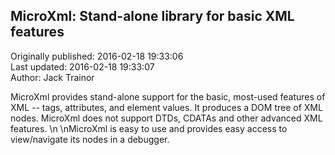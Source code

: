 ## MicroXml: Stand-alone library for basic XML features  
Originally published: 2016-02-18 19:33:06  
Last updated: 2016-02-18 19:33:07  
Author: Jack Trainor  
  
MicroXml provides stand-alone support for the basic, most-used features of XML -- tags, attributes, and element values. It produces a DOM tree of XML nodes. MicroXml does not support DTDs, CDATAs and other advanced XML features.\n\nMicroXml is easy to use and provides easy access to view/navigate its nodes in a debugger.